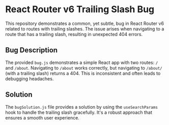 # React Router v6 Trailing Slash Bug

This repository demonstrates a common, yet subtle, bug in React Router v6 related to routes with trailing slashes.  The issue arises when navigating to a route that has a trailing slash, resulting in unexpected 404 errors.

## Bug Description

The provided `bug.js` demonstrates a simple React app with two routes: `/` and `/about`. Navigating to `/about` works correctly, but navigating to `/about/` (with a trailing slash) returns a 404. This is inconsistent and often leads to debugging headaches.

## Solution

The `bugSolution.js` file provides a solution by using the `useSearchParams` hook to handle the trailing slash gracefully.  It's a robust approach that ensures a smooth user experience.